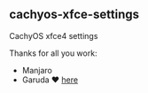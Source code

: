 ## cachyos-xfce-settings

CachyOS xfce4 settings


Thanks for all you work:
- Manjaro
- Garuda ❤️  [here](https://gitlab.com/garuda-linux/themes-and-settings/settings/garuda-xfce-settings)
